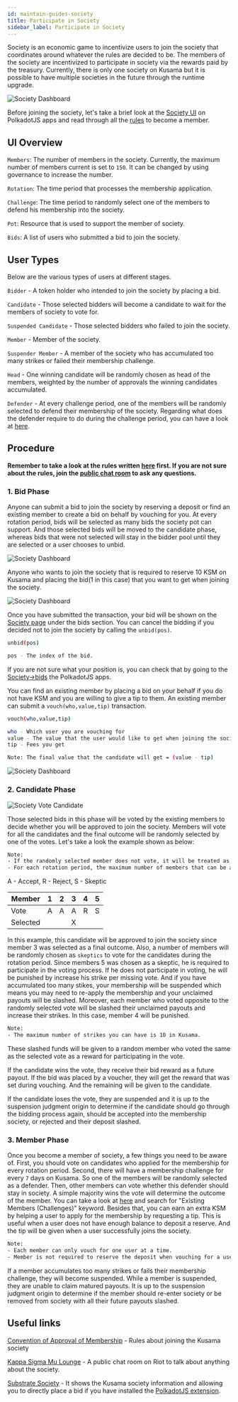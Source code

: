 ```yaml
---
id: maintain-guides-society
title: Participate in Society
sidebar_label: Participate in Society
---
```


Society is an economic game to incentivize users to join the society that coordinates around whatever the rules are decided to be. The members of the society are incentivized to participate in society via the rewards paid by the treasury. Currently, there is only one society on Kusama but it is possible to have multiple societies in the future through the runtime upgrade.

![Society Dashboard](assets/society/dashboard.jpg)

Before joining the society, let's take a brief look at the [Society UI](https://polkadot.js.org/apps/#/society) on PolkadotJS apps and read through all the  [rules](https://polkascan.io/pre/kusama/transaction/0x948d3a4378914341dc7af9220a4c73acb2b3f72a70f14ee8089799da16d94c17) to become a member.

## UI Overview

`Members`: The number of members in the society. Currently, the maximum number of members current is set to `150`. It can be changed by using governance to increase the number. 

`Rotation`: The time period that processes the membership application. 

`Challenge`: The time period to randomly select one of the members to defend his membership into the society. 

`Pot`: Resource that is used to support the member of society.

`Bids`: A list of users who submitted a bid to join the society.

## User Types
Below are the various types of users at different stages.

`Bidder` - A token holder who intended to join the society by placing a bid.

`Candidate` - Those selected bidders will become a candidate to wait for the members of society to vote for.

`Suspended Candidate` - Those selected bidders who failed to join the society.

`Member` - Member of the society.

`Suspender Member` - A member of the society who has accumulated too many strikes or failed their membership challenge.

`Head` - One winning candidate will be randomly chosen as head of the members, weighted by the number of approvals the winning candidates accumulated. 

`Defender` - At every challenge period, one of the members will be randomly selected to defend their membership of the society. Regarding what does the defender require to do during the challenge period, you can have a look at [here](https://polkascan.io/pre/kusama/transaction/0x948d3a4378914341dc7af9220a4c73acb2b3f72a70f14ee8089799da16d94c17).


## Procedure

**Remember to take a look at the rules written [here](https://polkascan.io/pre/kusama/transaction/0x948d3a4378914341dc7af9220a4c73acb2b3f72a70f14ee8089799da16d94c17) first. If you are not sure about the rules, join the [public chat room](https://matrix.to/#/!BUmiAAnAYSRGarqwOt:matrix.parity.io?via=matrix.parity.io&via=matrix.org&via=web3.foundation) to ask any questions.**

### 1. Bid Phase

Anyone can submit a bid to join the society by reserving a deposit or find an existing member to create a bid on behalf by vouching for you. At every rotation period, bids will be selected as many bids the society pot can support. And those selected bids will be moved to the candidate phase, whereas bids that were not selected will stay in the bidder pool until they are selected or a user chooses to unbid.

![Society Dashboard](assets/society/submit_bid.jpg)

Anyone who wants to join the society that is required to reserve 10 KSM on Kusama and placing the bid(1 in this case) that you want to get when joining the society. 

![Society Dashboard](assets/society/test_bid.jpg)

Once you have submitted the transaction, your bid will be shown on the [Society page](https://polkadot.js.org/apps/#/society) under the bids section. You can cancel the bidding if you decided not to join the society by calling the `unbid(pos)`.   

```bash
unbid(pos)

pos - The index of the bid. 
```

If you are not sure what your position is, you can check that by going to the [Society->bids](https://polkadot.js.org/apps/#/chainstate) the PolkadotJS apps.

You can find an existing member by placing a bid on your behalf if you do not have KSM and you are willing to give a tip to them. An existing member can submit a `vouch(who,value,tip)` transaction.

```bash
vouch(who,value,tip)

who - Which user you are vouching for
value - The value that the user would like to get when joining the society
tip - Fees you get

Note: The final value that the candidate will get = (value - tip)
```

![Society Dashboard](assets/society/vouch.jpg)


### 2. Candidate Phase

![Society Vote Candidate](assets/society/vote_candidate.jpg)

Those selected bids in this phase will be voted by the existing members to decide whether you will be approved to join the society. Members will vote for all the candidates and the final outcome will be randomly selected by one of the votes. Let's take a look the example shown as below:

```bash
Note:
- If the randomly selected member does not vote, it will be treated as a rejection.
- For each rotation period, the maximum number of members that can be accepted is set as 10. 
```

A - Accept,  R - Reject,  S - Skeptic

Member | 1 | 2 | 3 | 4 | 5 |
--- | --- | --- | --- | ---- | --- |
Vote | A | A | A | R | S |
Selected | | | X | | | 

In this example, this candidate will be approved to join the society since member 3 was selected as a final outcome. Also, a number of members will be randomly chosen as `skeptics` to vote for the candidates during the rotation period. Since members 5 was chosen as a skeptic, he is required to participate in the voting process. If he does not participate in voting, he will be punished by increase his strike per missing vote. And if you have accumulated too many stikes, your membership will be suspended which means you may need to re-apply the membership and your unclaimed payouts will be slashed. Moreover, each member who voted opposite to the randomly selected vote will be slashed their unclaimed payouts and increase their strikes. In this case, member 4 will be punished.

```bash
Note:
- The maximum number of strikes you can have is 10 in Kusama.
```

These slashed funds will be given to a random member who voted the same as the selected vote as a reward for participating in the vote.

If the candidate wins the vote, they receive their bid reward as a future payout. If the bid was placed by a voucher, they will get the reward that was set during vouching. And the remaining will be given to the candidate.

If the candidate loses the vote, they are suspended and it is up to the suspension judgment origin to determine if the candidate should go through the bidding process again, should be accepted into the membership society, or rejected and their deposit slashed.


### 3. Member Phase

Once you become a member of society, a few things you need to be aware of. First, you should vote on candidates who applied for the membership for 
every rotation period. Second, there will have a membership challenge for every `7` days on Kusama. So one of the members will be randomly selected as a defender. Then, other members can vote whether this defender should stay in society. A simple majority wins the vote will determine the outcome of the member. You can take a look at [here](https://polkascan.io/pre/kusama/transaction/0x948d3a4378914341dc7af9220a4c73acb2b3f72a70f14ee8089799da16d94c17) and search for "Existing Members (Challenges)" keyword.
Besides that, you can earn an extra KSM by helping a user to apply for the membership by requesting a tip. This is useful when a user does not have enough balance to deposit a reserve. And the tip will be given when a user successfully joins the society.

```bash
Note:
- Each member can only vouch for one user at a time.
- Member is not required to reserve the deposit when vouching for a user.
```

If a member accumulates too many strikes or fails their membership challenge, they will become suspended. While a member is suspended, they are unable to claim matured payouts. It is up to the suspension judgment origin to determine if the member should re-enter society or be removed from society with all their future payouts slashed.


## Useful links

[Convention of Approval of Membership](https://polkascan.io/pre/kusama/transaction/0x948d3a4378914341dc7af9220a4c73acb2b3f72a70f14ee8089799da16d94c17) - Rules about joining the Kusama society

[Kappa Sigma Mu Lounge](https://matrix.to/#/!BUmiAAnAYSRGarqwOt:matrix.parity.io?via=matrix.parity.io&via=matrix.org&via=web3.foundation) - A public chat room on Riot to talk about anything about the society.

[Substrate Society](https://www.shawntabrizi.com/substrate-society/) - It shows the Kusama society information and allowing you to directly place a bid if you have installed the [PolkadotJS extension](https://chrome.google.com/webstore/detail/polkadot%7Bjs%7D-extension/mopnmbcafieddcagagdcbnhejhlodfdd).
